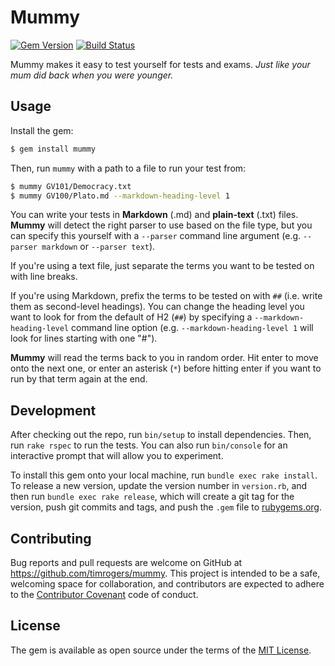 # Mummy

[![Gem Version](https://badge.fury.io/rb/mummy.svg)](http://badge.fury.io/rb/mummy) [![Build Status](https://travis-ci.org/timrogers/mummy.svg)](https://travis-ci.org/timrogers/mummy)

Mummy makes it easy to test yourself for tests and exams. *Just like your mum did back when you were younger.*

## Usage

Install the gem:

```bash
$ gem install mummy
```

Then, run `mummy` with a path to a file to run your test from:

```bash
$ mummy GV101/Democracy.txt
$ mummy GV100/Plato.md --markdown-heading-level 1
```

You can write your tests in __Markdown__ (.md) and __plain-text__ (.txt) files. __Mummy__ will detect the right parser to use based on the file type, but you can specify this yourself with a `--parser` command line argument (e.g. `--parser markdown` or `--parser text`).

If you're using a text file, just separate the terms you want to be tested on with line breaks.

If you're using Markdown, prefix the terms to be tested on with `##` (i.e. write them as second-level headings). You can change the heading level you want to look for from the default of H2 (`##`) by specifying a `--markdown-heading-level` command line option (e.g. `--markdown-heading-level 1` will look for lines starting with one "#").

__Mummy__ will read the terms back to you in random order. Hit enter to move onto the next one, or enter an asterisk (`*`) before hitting enter if you want to run by that term again at the end.

## Development

After checking out the repo, run `bin/setup` to install dependencies. Then, run `rake rspec` to run the tests. You can also run `bin/console` for an interactive prompt that will allow you to experiment.

To install this gem onto your local machine, run `bundle exec rake install`. To release a new version, update the version number in `version.rb`, and then run `bundle exec rake release`, which will create a git tag for the version, push git commits and tags, and push the `.gem` file to [rubygems.org](https://rubygems.org).

## Contributing

Bug reports and pull requests are welcome on GitHub at https://github.com/timrogers/mummy. This project is intended to be a safe, welcoming space for collaboration, and contributors are expected to adhere to the [Contributor Covenant](contributor-covenant.org) code of conduct.

## License

The gem is available as open source under the terms of the [MIT License](http://opensource.org/licenses/MIT).

